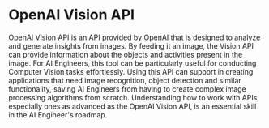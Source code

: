 # OpenAI Vision API

OpenAI Vision API is an API provided by OpenAI that is designed to analyze and generate insights from images. By feeding it an image, the Vision API can provide information about the objects and activities present in the image. For AI Engineers, this tool can be particularly useful for conducting Computer Vision tasks effortlessly. Using this API can support in creating applications that need image recognition, object detection and similar functionality, saving AI Engineers from having to create complex image processing algorithms from scratch. Understanding how to work with APIs, especially ones as advanced as the OpenAI Vision API, is an essential skill in the AI Engineer's roadmap.